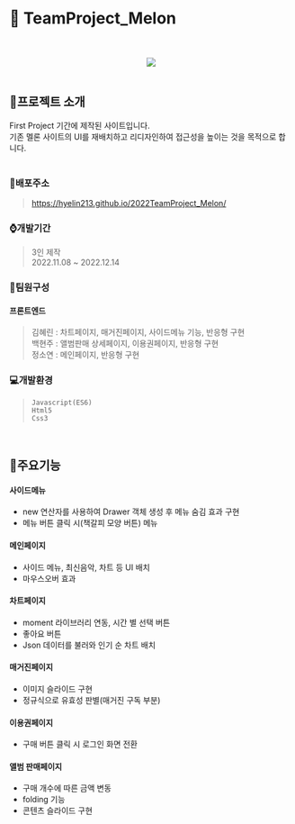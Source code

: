 # :page_with_curl: TeamProject_Melon
<br/>
<div align="center">
<br/>
  <img src="https://user-images.githubusercontent.com/118185282/230303422-e2dcd1e3-f89a-4ab2-86c3-b43d9788f04e.png"/>
</div>
<br/>

## :mega:프로젝트 소개
First Project 기간에 제작된 사이트입니다.<br/>
기존 멜론 사이트의 UI를 재배치하고 리디자인하여 접근성을 높이는 것을 목적으로 합니다.<br/>
<br/>

### :link:배포주소
> <https://hyelin213.github.io/2022TeamProject_Melon/>


### :watch:개발기간
> 3인 제작<br/>
> 2022.11.08 ~ 2022.12.14

### :raising_hand:팀원구성
#### 프론트엔드
> 김혜린 : 차트페이지, 매거진페이지, 사이드메뉴 기능, 반응형 구현<br/>
> 백현주 : 앨범판매 상세페이지, 이용권페이지, 반응형 구현<br/>
> 정소연 : 메인페이지, 반응형 구현

### :computer:개발환경
> `Javascript(ES6)`<br/>
> `Html5`<br/>
> `Css3`<br/>
<br/>

## :pushpin:주요기능

#### 사이드메뉴
- new 연산자를 사용하여 Drawer 객체 생성 후 메뉴 숨김 효과 구현
- 메뉴 버튼 클릭 시(책갈피 모양 버튼) 메뉴 

#### 메인페이지
- 사이드 메뉴, 최신음악, 차트 등 UI 배치
- 마우스오버 효과

#### 차트페이지
- moment 라이브러리 연동, 시간 별 선택 버튼
- 좋아요 버튼
- Json 데이터를 불러와 인기 순 차트 배치

#### 매거진페이지
- 이미지 슬라이드 구현
- 정규식으로 유효성 판별(매거진 구독 부분)

#### 이용권페이지
- 구매 버튼 클릭 시 로그인 화면 전환

#### 앨범 판매페이지
- 구매 개수에 따른 금액 변동
- folding 기능
- 콘텐츠 슬라이드 구현
